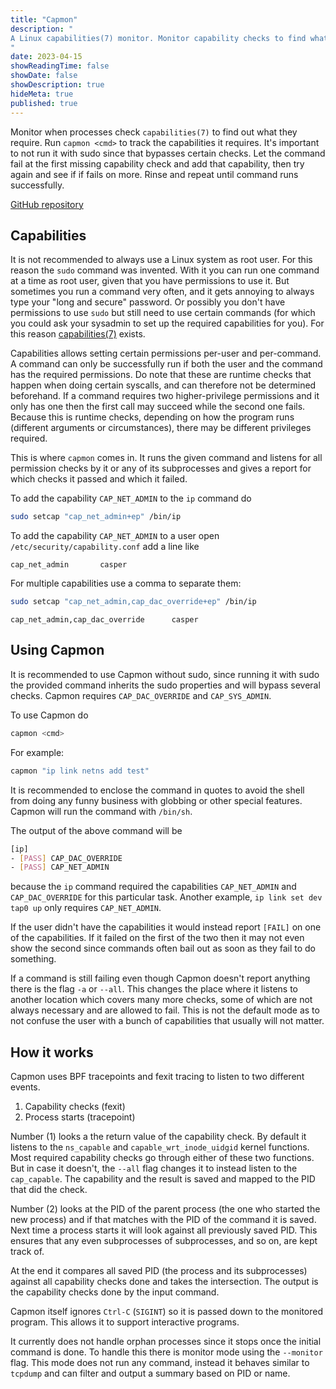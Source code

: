 ```yaml
---
title: "Capmon"
description: "
A Linux capabilities(7) monitor. Monitor capability checks to find what a command requires. Then give yourself those capabilities to run without sudo.
"
date: 2023-04-15
showReadingTime: false
showDate: false
showDescription: true
hideMeta: true
published: true
---
```


Monitor when processes check `capabilities(7)` to find out what they require.
Run `capmon <cmd>` to track the capabilities it requires. It's important to not
run it with sudo since that bypasses certain checks. Let the command fail at the
first missing capability check and add that capability, then try again and see
if if fails on more. Rinse and repeat until command runs successfully.

[GitHub repository](https://github.com/cappe987/capmon)

## Capabilities
It is not recommended to always use a Linux system as root user. For this reason
the `sudo` command was invented. With it you can run one command at a time as
root user, given that you have permissions to use it. But sometimes you run a
command very often, and it gets annoying to always type your "long and secure"
password. Or possibly you don't have permissions to use `sudo` but still need to
use certain commands (for which you could ask your sysadmin to set up the
required capabilities for you). For this reason
[capabilities(7)](https://man7.org/linux/man-pages/man7/capabilities.7.html)
exists.

Capabilities allows setting certain permissions per-user and per-command. A
command can only be successfully run if both the user and the command has the
required permissions. Do note that these are runtime checks that happen when
doing certain syscalls, and can therefore not be determined beforehand. If a
command requires two higher-privilege permissions and it only has one then the
first call may succeed while the second one fails. Because this is runtime
checks, depending on how the program runs (different arguments or
circumstances), there may be different privileges required.

This is where `capmon` comes in. It runs the given command and listens for all
permission checks by it or any of its subprocesses and gives a report for which
checks it passed and which it failed.

To add the capability `CAP_NET_ADMIN` to the `ip` command do
```sh
sudo setcap "cap_net_admin+ep" /bin/ip
```

To add the capability `CAP_NET_ADMIN` to a user open
`/etc/security/capability.conf` add a line like
```
cap_net_admin		casper
```

For multiple capabilities use a comma to separate them:
```sh
sudo setcap "cap_net_admin,cap_dac_override+ep" /bin/ip
```
```
cap_net_admin,cap_dac_override		casper
```

## Using Capmon

It is recommended to use Capmon without sudo, since running it with sudo the
provided command inherits the sudo properties and will bypass several checks.
Capmon requires `CAP_DAC_OVERRIDE` and `CAP_SYS_ADMIN`.

To use Capmon do
```sh
capmon <cmd>
```

For example:
```sh
capmon "ip link netns add test"
```
It is recommended to enclose the command in quotes to avoid the shell from
doing any funny business with globbing or other special features. Capmon will
run the command with `/bin/sh`.

The output of the above command will be
```sh
[ip]
- [PASS] CAP_DAC_OVERRIDE
- [PASS] CAP_NET_ADMIN
```
because the `ip` command required the capabilities `CAP_NET_ADMIN` and
`CAP_DAC_OVERRIDE` for this particular task. Another example, `ip link set dev
tap0 up` only requires `CAP_NET_ADMIN`.

If the user didn't have the capabilities it would instead report `[FAIL]` on one
of the capabilities. If it failed on the first of the two then it may not even
show the second since commands often bail out as soon as they fail to do
something.

If a command is still failing even though Capmon doesn't report anything there
is the flag `-a` or `--all`. This changes the place where it listens to another
location which covers many more checks, some of which are not always necessary
and are allowed to fail. This is not the default mode as to not confuse the
user with a bunch of capabilities that usually will not matter.


## How it works

Capmon uses BPF tracepoints and fexit tracing to listen to two different events.

1. Capability checks (fexit)
2. Process starts (tracepoint)

Number (1) looks a the return value of the capability check. By default it
listens to the `ns_capable` and `capable_wrt_inode_uidgid` kernel functions.
Most required capability checks go through either of these two functions. But in
case it doesn't, the `--all` flag changes it to instead listen to the
`cap_capable`. The capability and the result is saved and mapped to the PID that
did the check.

Number (2) looks at the PID of the parent process (the one who started the new
process) and if that matches with the PID of the command it is saved. Next time
a process starts it will look against all previously saved PID. This ensures
that any even subprocesses of subprocesses, and so on, are kept track of.

At the end it compares all saved PID (the process and its subprocesses) against
all capability checks done and takes the intersection. The output is the
capability checks done by the input command.

Capmon itself ignores `Ctrl-C` (`SIGINT`) so it is passed down to the monitored
program. This allows it to support interactive programs.

It currently does not handle orphan processes since it stops once the initial
command is done. To handle this there is monitor mode using the `--monitor`
flag. This mode does not run any command, instead it behaves similar to
`tcpdump` and can filter and output a summary based on PID or name.


